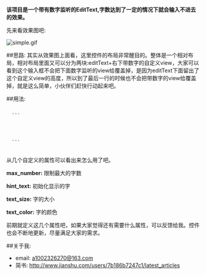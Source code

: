 **该项目是一个带有数字监听的EditText,字数达到了一定的情况下就会输入不进去的效果。**

先来看效果图吧:

![simple.gif](http://upload-images.jianshu.io/upload_images/2528336-d0c81e9a6d5f1a41.gif?imageMogr2/auto-orient/strip)

##思路:
   其实从效果图上面看，这里控件的布局非常醒目的。整体是一个相对布局，相对布局里面又可以分为两块:editText+右下带数字的自定义view，大家可以看到这个输入框不会把下面数字监听的view给覆盖掉，是因为editText下面留出了这个自定义view的高度，所以到了最后一行的时候也不会把带数字的view给覆盖掉，就是这么简单，小伙伴们赶快行动起来吧。

##用法:
  <pre><code>
  ```<declare-styleable name="DynamicInputView">    
      <attr name="max_number" format="integer" />    
      <attr name="hint_text" format="string|reference" />    
      <attr name="text_size" format="dimension" />    
      <attr name="text_color" format="color" />
  </declare-styleable>```
  </code></pre>

从几个自定义的属性可以看出来怎么用了吧。

**max_number:** 限制最大的字数

**hint_text:** 初始化显示的字

**text_size:** 字的大小

**text_color:** 字的颜色

前期就定义这几个属性吧，如果大家觉得还有需要什么属性，可以反馈给我。控件也会不断地更新，尽量满足大家的需求。

##关于我:
   - email: a1002326270@163.com
   - 简书: http://www.jianshu.com/users/7b186b7247c1/latest_articles
